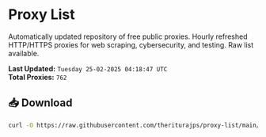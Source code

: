 # Proxy List

Automatically updated repository of free public proxies. Hourly refreshed HTTP/HTTPS proxies for web scraping, cybersecurity, and testing. Raw list available.

**Last Updated:** `Tuesday 25-02-2025 04:18:47 UTC`  
**Total Proxies:** `762`

## 📥 Download
```bash
curl -O https://raw.githubusercontent.com/theriturajps/proxy-list/main/proxies.txt
